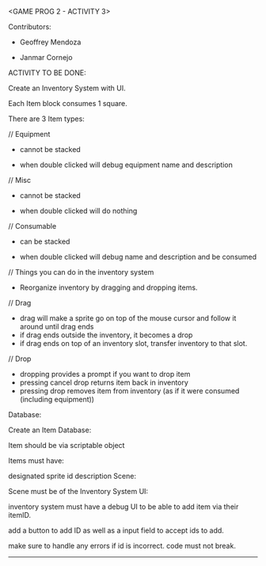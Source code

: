 <GAME PROG 2 - ACTIVITY 3>

Contributors:

- Geoffrey Mendoza

- Janmar Cornejo

ACTIVITY TO BE DONE:

Create an Inventory System with UI.

Each Item block consumes 1 square.

There are 3 Item types:

// Equipment

- cannot be stacked

- when double clicked will debug equipment name and description

// Misc

- cannot be stacked

- when double clicked will do nothing

// Consumable

- can be stacked

- when double clicked will debug name and description and be consumed

// Things you can do in the inventory system

- Reorganize inventory by dragging and dropping items.

// Drag

- drag will make a sprite go on top of the mouse cursor and follow it around until drag ends
- if drag ends outside the inventory, it becomes a drop
- if drag ends on top of an inventory slot, transfer inventory to that slot.

// Drop

- dropping provides a prompt if you want to drop item
- pressing cancel drop returns item back in inventory
- pressing drop removes item from inventory (as if it were consumed (including equipment))
 

 

Database:

Create an Item Database:

Item should be via scriptable object

Items must have:

designated sprite
id
description
Scene:

 

Scene must be of the Inventory System UI:

 

inventory system must have a debug UI to be able to add item via their itemID.

add a button to add ID as well as a input field to accept ids to add.

make sure to handle any errors if id is incorrect. code must not break.

------------------------------------------------------------------------------------------------

